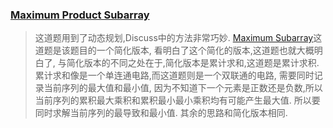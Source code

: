 ### [Maximum Product Subarray](https://leetcode.com/problems/maximum-product-subarray/description/)
> 这道题用到了动态规划,Discuss中的方法非常巧妙.
> [Maximum Subarray](https://leetcode.com/problems/maximum-subarray/description/)这道题是该题目的一个简化版本,
> 看明白了这个简化的版本,这道题也就大概明白了, 与简化版本的不同之处在于,简化版本是累计求和,这道题是累计求积.
> 累计求和像是一个单连通电路,而这道题则是一个双联通的电路, 需要同时记录当前序列的最大值和最小值,
> 因为不知道下一个元素是正数还是负数,所以当前序列的累积最大乘积和累积最小最小乘积均有可能产生最大值.
> 所以要同时求解当前序列的最导致和最小值. 其余的思路和简化版本相同.    